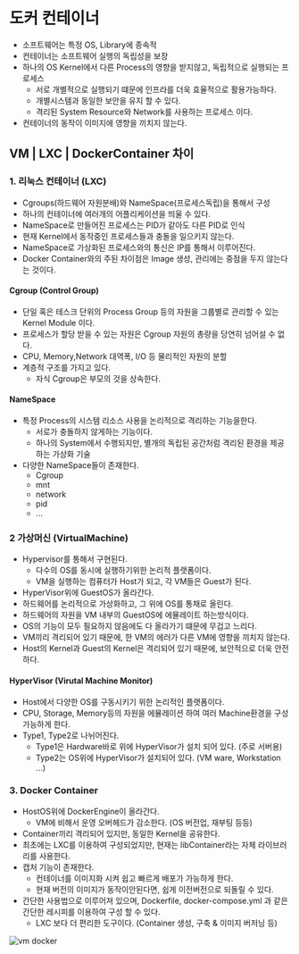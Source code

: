 # 도커 컨테이너
- 소프트웨어는 특정 OS, Library에 종속적
- 컨테이너는 소프트웨어 실행의 독립성을 보장
- 하나의 OS Kernel에서 다른 Process의 영향을 받지않고, 독립적으로 실행되는 프로세스
  - 서로 개별적으로 실행되기 떄문에 인프라를 더욱 효율적으로 활용가능하다.
  - 개별시스템과 동일한 보안을 유지 할 수 있다.
  - 격리된 System Resource와 Network를 사용하는 프로세스 이다.
- 컨테이너의 동작이 이미지에 영향을 끼치지 않는다.

## VM | LXC | DockerContainer 차이

### 1. 리눅스 컨테이너 (LXC)
- Cgroups(하드웨어 자원분배)와 NameSpace(프로세스독립)을 통해서 구성
- 하나의 컨테이너에 여러개의 어플리케이션을 띄울 수 있다.
- NameSpace로 만들어진 프로세스는 PID가 같아도 다른 PID로 인식
- 현재 Kernel에서 동작중인 프로세스들과 충돌을 일으키지 않는다.
- NameSpace로 가상화된 프로세스와의 통신은 IP를 통해서 이루어진다.
- Docker Container와의 주된 차이점은 Image 생성, 관리에는 중점을 두지 않는다는 것이다.


#### Cgroup (Control Group)
- 단일 혹은 테스크 단위의 Process Group 등의 자원을 그룹별로 관리할 수 있는 Kernel Module 이다.
- 프로세스가 할당 받을 수 있는 자원은 Cgroup 자원의 총량을 당연히 넘어설 수 없다.
- CPU, Memory,Network 대역폭, I/O 등 물리적인 자원의 분할
- 계층적 구조를 가지고 있다.
  - 자식 Cgroup은 부모의 것을 상속한다.

#### NameSpace
- 특정 Process의 시스템 리소스 사용을 논리적으로 격리하는 기능을한다.
  - 서로가 충돌하지 않게하는 기능이다. 
  - 하나의 System에서 수행되지만, 별개의 독립된 공간처럼 격리된 환경을 제공하는 가상화 기술
- 다양한 NameSpace들이 존재한다.
  - Cgroup
  - mnt
  - network
  - pid
  - ...


### 2 가상머신 (VirtualMachine)
- Hypervisor를 통해서 구현된다.
  - 다수의 OS를 동시에 실행하기위한 논리적 플랫폼이다.
  - VM을 실행하는 컴퓨터가 Host가 되고, 각 VM들은 Guest가 된다.
- HyperVisor위에 GuestOS가 올라간다.
- 하드웨어를 논리적으로 가상화하고, 그 위에 OS를 통채로 올린다.
- 하드웨어의 자원을 VM 내부의 GuestOS에 에뮬레이트 하는방식이다.
- OS의 기능이 모두 필요하지 않음에도 다 올라가기 떄문에 무겁고 느리다.
- VM끼리 격리되어 있기 때문에, 한 VM의 에러가 다른 VM에 영향을 끼치지 않는다.
- Host의 Kernel과 Guest의 Kernel은 격리되어 있기 때문에, 보안적으로 더욱 안전하다.

#### HyperVisor (Virutal Machine Monitor)
- Host에서 다양한 OS를 구동시키기 위한 논리적인 플랫폼이다.
- CPU, Storage, Memory등의 자원을 에뮬레이션 하여 여러 Machine환경을 구성 가능하게 한다.
- Type1, Type2로 나뉘어진다.
  - Type1은 Hardware바로 위에 HyperVisor가 설치 되어 있다. (주로 서버용)
  - Type2는 OS위에 HyperVisor가 설치되어 있다. (VM ware, Workstation ...)


### 3. Docker Container
- HostOS위에 DockerEngine이 올라간다.
  - VM에 비해서 운영 오버헤드가 감소한다.  (OS 버전업, 재부팅 등등)
- Container끼리 격리되어 있지만, 동일한 Kernel을 공유한다.
- 최초에는 LXC를 이용하여 구성되었지만, 현재는 libContainer라는 자체 라이브러리를 사용한다.
- 캡처 기능이 존재한다.
  - 컨테이너를 이미지화 시켜 쉽고 빠르게 배포가 가능하게 한다.
  - 현재 버전의 이미지가 동작이안된다면, 쉽게 이전버전으로 되돌릴 수 있다.
- 간단한 사용법으로 이루어져 있으며, Dockerfile, docker-compose.yml 과 같은 간단한 레시피를 이용하여 구성 할 수 있다.
  - LXC 보다 더 편리한 도구이다. (Container 생성, 구축 & 이미지 버저닝 등)

![vm docker](https://user-images.githubusercontent.com/57896918/156913843-9358959e-7307-4131-bc58-59307615ef7f.png)


